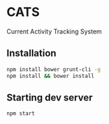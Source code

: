 # CATS

Current Activity Tracking System

## Installation

```sh
npm install bower grunt-cli -g
npm install && bower install
```

## Starting dev server

```sh
npm start
```


